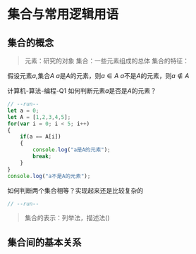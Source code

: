 # 集合与常用逻辑用语

## 集合的概念

> 元素：研究的对象
> 集合：一些元素组成的总体
> 集合的特征：

假设元素$a$,集合$A$
$a$是$A$的元素，则$a \in A$
$a$不是$A$的元素，则$a \notin A$

计算机-算法-编程-Q1
如何判断元素$a$是否是$A$的元素？

```js
// --run--
let a = 0;
let A = [1,2,3,4,5];
for(var i = 0; i < 5; i++)
{
    if(a == A[i])
    {
        console.log("a是A的元素");
        break;
    }
}
console.log("a不是A的元素");
```

如何判断两个集合相等？实现起来还是比较复杂的

```js
// --run--

```

> 集合的表示：列举法，描述法()

## 集合间的基本关系

